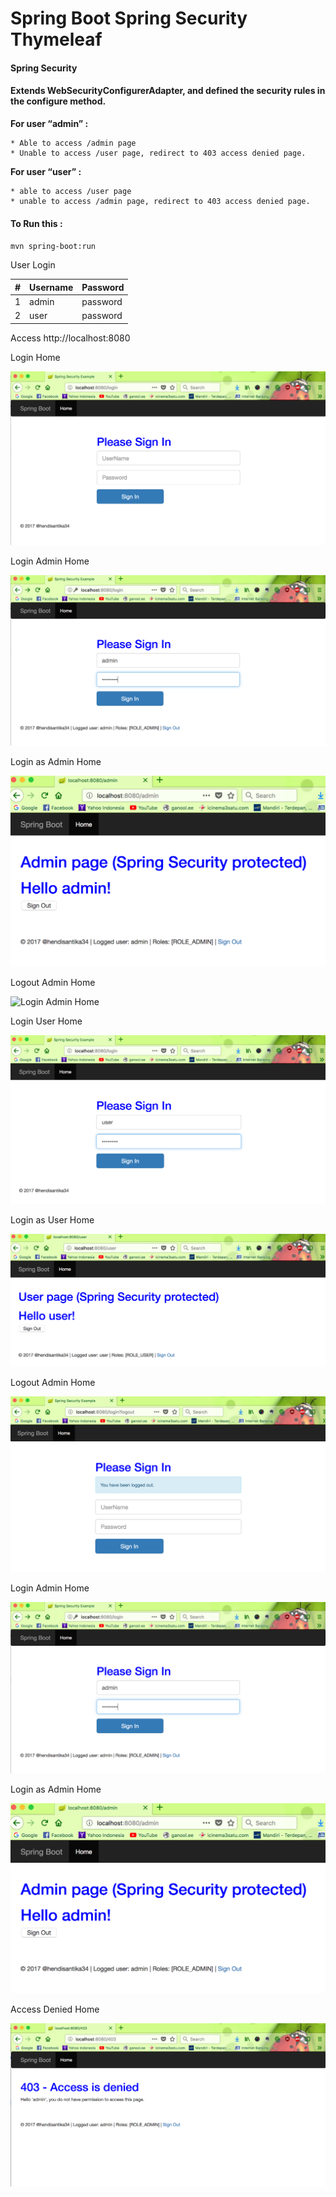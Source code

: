# Spring Boot Spring Security Thymeleaf

#### Spring Security

#### Extends WebSecurityConfigurerAdapter, and defined the security rules in the configure method.

**For user “admin” :**

    * Able to access /admin page
    * Unable to access /user page, redirect to 403 access denied page.

**For user “user” :**

    * able to access /user page
    * unable to access /admin page, redirect to 403 access denied page.


#### To Run this :
`mvn spring-boot:run`

User Login

|#|Username|Password|
|---|---|---|
|1|admin|password|
|2|user|password|

Access http://localhost:8080

Login Home

![Login Home](img/login.png "Login Home Page")

Login Admin Home

![Login Admin Home](img/admin.png "Login Admin Home Page")

Login as Admin Home

![Login as Admin Home](img/hello_admin.png "Login Admin Home Page")

Logout Admin Home

![Login Admin Home](img/loguot.png "Logout Admin Home Page")

Login User Home

![Login User Home](img/user.png "Login User Home Page")

Login as User Home

![Login as Admin Home](img/hello_user.png "Login Admin Home Page")

Logout Admin Home

![Login Admin Home](img/logout.png "Logout User Home Page")

Login Admin Home

![Login Admin Home](img/admin.png "Login Admin Home Page")

Login as Admin Home

![Login as Admin Home](img/hello_admin.png "Login Admin Home Page")

Access Denied Home

![Access Denied Home](img/denied.png "Access Denid Home Page")